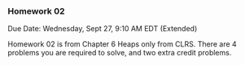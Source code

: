 ### Homework 02 

Due Date: Wednesday, Sept 27, 9:10 AM EDT (Extended) 

Homework 02 is from Chapter 6 Heaps only from CLRS. There are 4 problems you are required to solve, and two extra credit problems. 

